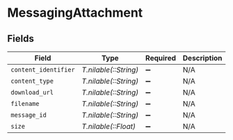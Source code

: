 # MessagingAttachment


## Fields

| Field                 | Type                  | Required              | Description           |
| --------------------- | --------------------- | --------------------- | --------------------- |
| `content_identifier`  | *T.nilable(::String)* | :heavy_minus_sign:    | N/A                   |
| `content_type`        | *T.nilable(::String)* | :heavy_minus_sign:    | N/A                   |
| `download_url`        | *T.nilable(::String)* | :heavy_minus_sign:    | N/A                   |
| `filename`            | *T.nilable(::String)* | :heavy_minus_sign:    | N/A                   |
| `message_id`          | *T.nilable(::String)* | :heavy_minus_sign:    | N/A                   |
| `size`                | *T.nilable(::Float)*  | :heavy_minus_sign:    | N/A                   |